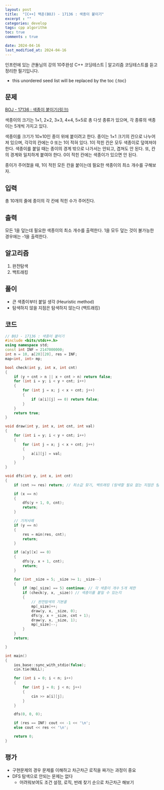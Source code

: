 ```yaml
---
layout: post
title:  "[C++] 백준(BOJ) - 17136 : 색종이 붙이기"
excerpt : ""
categories: develop
tags: cpp algorithm
toc: true
comments : true

date: 2024-04-16
last_modified_at: 2024-04-16
---
```

> <span style="font-size: 80%">
인프런에 있는 큰돌님의 강의 10주완성 C++ 코딩테스트 | 알고리즘 코딩테스트를 듣고 정리한 필기입니다.</span>

<!--more-->

* this unordered seed list will be replaced by the toc
{:toc}

## 문제 

[BOJ - 17136 : 색종이 붙이기(링크)](https://www.acmicpc.net/problem/17136)

색종이의 크기는 1×1, 2×2, 3×3, 4×4, 5×5로 총 다섯 종류가 있으며, 각 종류의 색종이는 5개씩 가지고 있다.

색종이를 크기가 10×10인 종이 위에 붙이려고 한다. 종이는 1×1 크기의 칸으로 나누어져 있으며, 각각의 칸에는 0 또는 1이 적혀 있다. 1이 적힌 칸은 모두 색종이로 덮여져야 한다. 색종이를 붙일 때는 종이의 경계 밖으로 나가서는 안되고, 겹쳐도 안 된다. 또, 칸의 경계와 일치하게 붙여야 한다. 0이 적힌 칸에는 색종이가 있으면 안 된다.

종이가 주어졌을 때, 1이 적힌 모든 칸을 붙이는데 필요한 색종이의 최소 개수를 구해보자.

## 입력
총 10개의 줄에 종이의 각 칸에 적힌 수가 주어진다.


## 출력
모든 1을 덮는데 필요한 색종이의 최소 개수를 출력한다. 1을 모두 덮는 것이 불가능한 경우에는 -1을 출력한다.

## 알고리즘
1. 완전탐색
2. 백트래킹

## 풀이
- 큰 색종이부터 붙일 생각 (Heuristic method)
- 탐색하지 않을 지점은 탐색하지 않는다 (백트래킹)

## 코드
```cpp
// BOJ - 17136 : 색종이 붙이기
#include <bits/stdc++.h>
using namespace std;
const int INF = 2147000000;
int n = 10, a[20][20], res = INF;
map<int, int> mp;

bool check(int y, int x, int cnt)
{
	if (y + cnt > n || x + cnt > n) return false;
	for (int i = y; i < y + cnt; i++)
	{
		for (int j = x; j < x + cnt; j++)
		{
			if (a[i][j] == 0) return false;
		}
	}
	return true;
}

void draw(int y, int x, int cnt, int val)
{
	for (int i = y; i < y + cnt; i++)
	{
		for (int j = x; j < x + cnt; j++)
		{
			a[i][j] = val;
		}
	}
}

void dfs(int y, int x, int cnt)
{
	if (cnt >= res) return; // 최소값 찾기, 백트래킹 (탐색할 필요 없는 지점은 탐색하지 않는다)

	if (x == n)
	{
		dfs(y + 1, 0, cnt);
		return;
	}

	// 기저사례
	if (y == n)
	{
		res = min(res, cnt);
		return;
	}

	if (a[y][x] == 0)
	{
		dfs(y, x + 1, cnt);
		return;
	}

	for (int _size = 5; _size >= 1; _size--)
	{
		if (mp[_size] == 5) continue; // 각 색종이 개수 5개 제한
		if (check(y, x, _size)) // 색종이를 붙일 수 있는지
		{
			// 완전탐색의 기본꼴
			mp[_size]++;
			draw(y, x, _size, 0);
			dfs(y, x + _size, cnt + 1);
			draw(y, x, _size, 1);
			mp[_size]--;
		}
	}
	return;

}

int main()
{
	ios_base::sync_with_stdio(false);
	cin.tie(NULL);

	for (int i = 0; i < n; i++)
	{
		for (int j = 0; j < n; j++)
		{
			cin >> a[i][j];
		}
	}

	dfs(0, 0, 0);

	if (res == INF) cout << -1 << '\n';
	else cout << res << '\n';

	return 0;
}
```

## 평가  
- 구현문제의 경우 문제를 이해하고 차근차근 로직을 짜가는 과정이 중요
- DFS 탐색으로 안되는 문제는 없다
  - 어려워보여도 조건 설정, 로직, 반례 찾기 순으로 차근차근 해보기